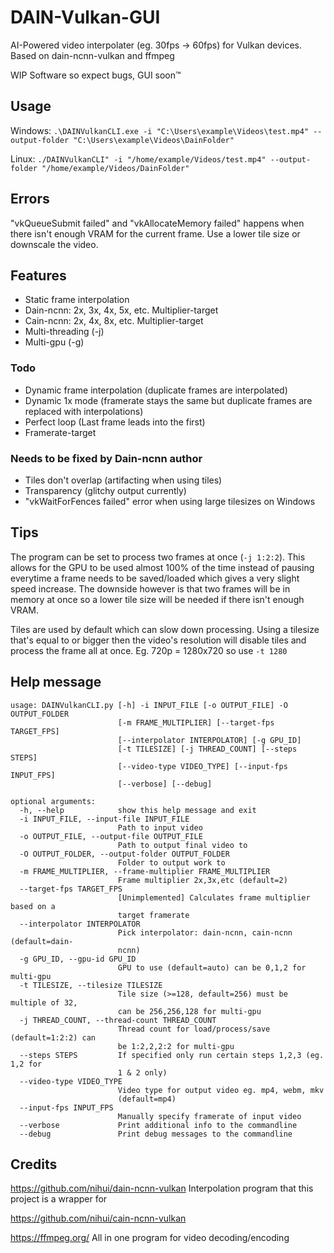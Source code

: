 # DAIN-Vulkan-GUI
AI-Powered video interpolater (eg. 30fps -> 60fps) for Vulkan devices. Based on dain-ncnn-vulkan and ffmpeg

WIP Software so expect bugs, GUI soon™

## Usage
Windows: `.\DAINVulkanCLI.exe -i "C:\Users\example\Videos\test.mp4" --output-folder "C:\Users\example\Videos\DainFolder"`

Linux: `./DAINVulkanCLI" -i "/home/example/Videos/test.mp4" --output-folder "/home/example/Videos/DainFolder"`

## Errors
"vkQueueSubmit failed" and "vkAllocateMemory failed" happens when there isn't enough VRAM for the current frame. Use a lower tile size or downscale the video. 

## Features
* Static frame interpolation
* Dain-ncnn: 2x, 3x, 4x, 5x, etc. Multiplier-target
* Cain-ncnn: 2x, 4x, 8x, etc. Multiplier-target
* Multi-threading (-j)
* Multi-gpu (-g)

### Todo
* Dynamic frame interpolation (duplicate frames are interpolated)
* Dynamic 1x mode (framerate stays the same but duplicate frames are replaced with interpolations)
* Perfect loop (Last frame leads into the first)
* Framerate-target

### Needs to be fixed by Dain-ncnn author
* Tiles don't overlap (artifacting when using tiles)
* Transparency (glitchy output currently)
* "vkWaitForFences failed" error when using large tilesizes on Windows

## Tips
The program can be set to process two frames at once (`-j 1:2:2`). This allows for the GPU to be used almost 100% of the time instead of pausing everytime a frame needs to be saved/loaded which gives a very slight speed increase. The downside however is that two frames will be in memory at once so a lower tile size will be needed if there isn't enough VRAM.  

Tiles are used by default which can slow down processing. Using a tilesize that's equal to or bigger then the video's resolution will disable tiles and process the frame all at once. Eg. 720p = 1280x720 so use `-t 1280`

## Help message
```
usage: DAINVulkanCLI.py [-h] -i INPUT_FILE [-o OUTPUT_FILE] -O OUTPUT_FOLDER
                        [-m FRAME_MULTIPLIER] [--target-fps TARGET_FPS]
                        [--interpolator INTERPOLATOR] [-g GPU_ID]
                        [-t TILESIZE] [-j THREAD_COUNT] [--steps STEPS]
                        [--video-type VIDEO_TYPE] [--input-fps INPUT_FPS]
                        [--verbose] [--debug]

optional arguments:
  -h, --help            show this help message and exit
  -i INPUT_FILE, --input-file INPUT_FILE
                        Path to input video
  -o OUTPUT_FILE, --output-file OUTPUT_FILE
                        Path to output final video to
  -O OUTPUT_FOLDER, --output-folder OUTPUT_FOLDER
                        Folder to output work to
  -m FRAME_MULTIPLIER, --frame-multiplier FRAME_MULTIPLIER
                        Frame multiplier 2x,3x,etc (default=2)
  --target-fps TARGET_FPS
                        [Unimplemented] Calculates frame multiplier based on a
                        target framerate
  --interpolator INTERPOLATOR
                        Pick interpolator: dain-ncnn, cain-ncnn (default=dain-
                        ncnn)
  -g GPU_ID, --gpu-id GPU_ID
                        GPU to use (default=auto) can be 0,1,2 for multi-gpu
  -t TILESIZE, --tilesize TILESIZE
                        Tile size (>=128, default=256) must be multiple of 32,
                        can be 256,256,128 for multi-gpu
  -j THREAD_COUNT, --thread-count THREAD_COUNT
                        Thread count for load/process/save (default=1:2:2) can
                        be 1:2,2,2:2 for multi-gpu
  --steps STEPS         If specified only run certain steps 1,2,3 (eg. 1,2 for
                        1 & 2 only)
  --video-type VIDEO_TYPE
                        Video type for output video eg. mp4, webm, mkv
                        (default=mp4)
  --input-fps INPUT_FPS
                        Manually specify framerate of input video
  --verbose             Print additional info to the commandline
  --debug               Print debug messages to the commandline
```

## Credits
https://github.com/nihui/dain-ncnn-vulkan Interpolation program that this project is a wrapper for

https://github.com/nihui/cain-ncnn-vulkan

https://ffmpeg.org/ All in one program for video decoding/encoding
